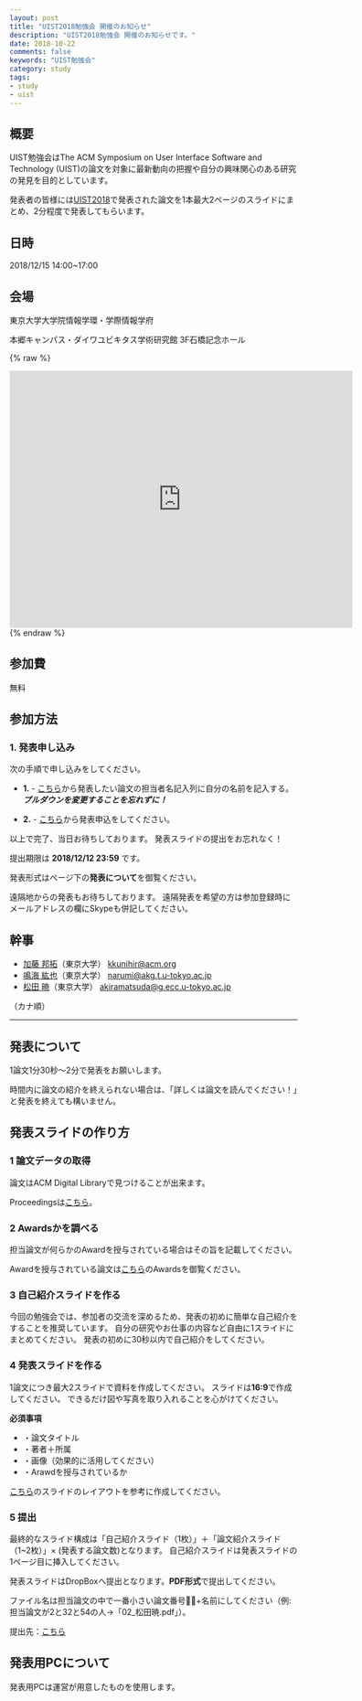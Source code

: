 ```yaml
---
layout: post
title: "UIST2018勉強会 開催のお知らせ"
description: "UIST2018勉強会 開催のお知らせです。"
date: 2018-10-22
comments: false
keywords: "UIST勉強会"
category: study
tags:
- study
- uist
---
```


## 概要
UIST勉強会はThe ACM Symposium on User Interface Software and Technology (UIST)の論文を対象に最新動向の把握や自分の興味関心のある研究の発見を目的としています。

発表者の皆様には[UIST2018](https://uist.acm.org/uist2018/)で発表された論文を1本最大2ページのスライドにまとめ、2分程度で発表してもらいます。

## 日時
2018/12/15 14:00~17:00

## 会場
東京大学大学院情報学環・学際情報学府

本郷キャンパス・ダイワユビキタス学術研究館
3F石橋記念ホール

{% raw %}
<iframe src="https://www.google.com/maps/embed?pb=!1m18!1m12!1m3!1d809.9385245151691!2d139.76140981295168!3d35.70766838692413!2m3!1f0!2f0!3f0!3m2!1i1024!2i768!4f13.1!3m3!1m2!1s0x60188c24b4b839df%3A0xdc3797c740b08479!2z44OA44Kk44Ov44Om44OT44Kt44K_44K55a2m6KGT56CU56m26aSo!5e0!3m2!1sja!2sjp!4v1540347656285" width="600" height="450" frameborder="0" style="border:0" allowfullscreen></iframe>
{% endraw %}

## 参加費
無料

## 参加方法

### 1. 発表申し込み
次の手順で申し込みをしてください。

- **1.** - [こちら](https://docs.google.com/spreadsheets/d/1tXEGsV5RI7q7T9eY9k2e37cwQmG-CBPOS7YvGvAz8As/edit?usp=sharing)から発表したい論文の担当者名記入列に自分の名前を記入する。***プルダウンを変更することを忘れずに！***

- **2.** - [こちら](https://docs.google.com/forms/d/e/1FAIpQLSdmUjbRyqDLiHJMMbNcF3U8er4wmZudYrylOA8BcdMOohqH9A/viewform)から発表申込をしてください。

以上で完了、当日お待ちしております。
発表スライドの提出をお忘れなく！

提出期限は **2018/12/12 23:59** です。

発表形式はページ下の**発表について**を御覧ください。

遠隔地からの発表もお待ちしております。
遠隔発表を希望の方は参加登録時にメールアドレスの欄にSkypeも併記してください。

## 幹事

- [加藤 邦拓](https://site.kkunihir.com/)（東京大学） kkunihir@acm.org
- [鳴海 紘也](https://www.narumi.me/)（東京大学） narumi@akg.t.u-tokyo.ac.jp
- [松田 暁](https://www.0x0c.me/)（東京大学） akiramatsuda@g.ecc.u-tokyo.ac.jp

（カナ順）

---

## 発表について
1論文1分30秒〜2分で発表をお願いします。

時間内に論文の紹介を終えられない場合は、「詳しくは論文を読んでください！」と発表を終えても構いません。

## 発表スライドの作り方

### **1** 論文データの取得
論文はACM Digital Libraryで見つけることが出来ます。

Proceedingsは[こちら](https://uist.acm.org/uist2018/pages/toc.html)。

### **2** Awardsかを調べる
担当論文が何らかのAwardを授与されている場合はその旨を記載してください。

Awardを授与されている論文は[こちら](https://uist.acm.org/uist2018/)のAwardsを御覧ください。

### **3** 自己紹介スライドを作る
今回の勉強会では、参加者の交流を深めるため、発表の初めに簡単な自己紹介をすることを推奨しています。
自分の研究やお仕事の内容など自由に1スライドにまとめてください。
発表の初めに30秒以内で自己紹介をしてください。

### **4** 発表スライドを作る
1論文につき最大2スライドで資料を作成してください。
スライドは**16:9**で作成してください。
できるだけ図や写真を取り入れることを心がけてください。

**必須事項**

- ・論文タイトル
- ・著者＋所属
- ・画像（効果的に活用してください）
- ・Arawdを授与されているか

[こちら](https://www.dropbox.com/s/z00a96txqswvfxy/UISTudy_slide_example.pdf?dl=0)のスライドのレイアウトを参考に作成してください。

### **5** 提出
最終的なスライド構成は「自己紹介スライド（1枚）」＋「論文紹介スライド（1~2枚）」× (発表する論文数)となります。
自己紹介スライドは発表スライドの1ページ目に挿入してください。

発表スライドはDropBoxへ提出となります。**PDF形式**で提出してください。

ファイル名は担当論文の中で一番小さい論文番号+名前にしてください（例: 担当論文が2と32と54の人→「02_松田暁.pdf」）。

提出先：[こちら](https://www.dropbox.com/request/sycx7Q4E0lj0DpIm3Usk)

## 発表用PCについて
発表用PCは運営が用意したものを使用します。
